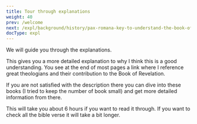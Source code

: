 ```yaml
---
title: Tour through explanations
weight: 40
prev: /welcome
next: /expl/background/history/pax-romana-key-to-understand-the-book-of-revelation
docType: expl
---
```


We will guide you through the explanations.

This gives you a more detailed explanation to why I think this is a good understanding. You see at the end of most pages a link where I reference great theologians and their contribution to the Book of Revelation. 

If you are not satisfied with the description there you can dive into these books (I tried to keep the number of book small) and get more detailed information from there.

This will take you about 6 hours if you want to read it through. If you want to check all the bible verse it will take a bit longer.


